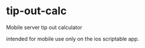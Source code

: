 # tip-out-calc
Mobile server tip out calculator


intended for mobile use only on the ios scriptable app.
